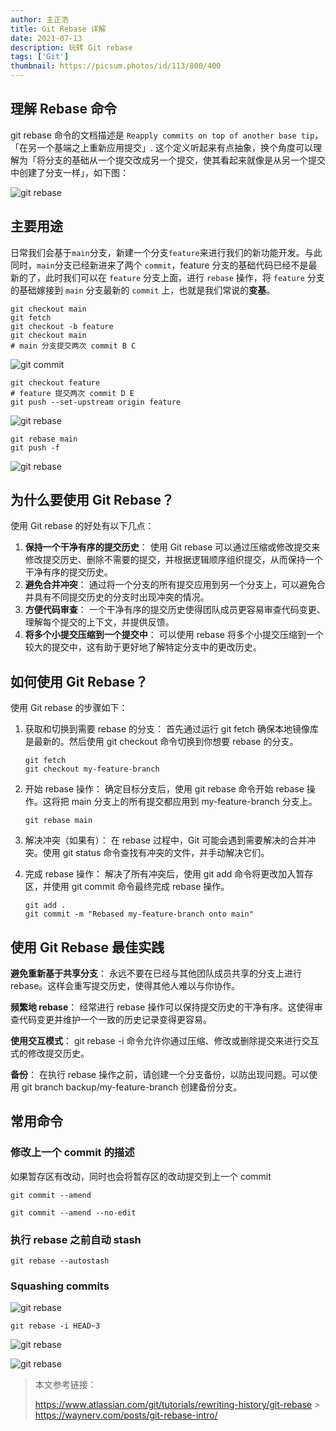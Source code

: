 ```yaml
---
author: 主正浩
title: Git Rebase 详解
date: 2021-07-13
description: 玩转 Git rebase
tags: ['Git']
thumbnail: https://picsum.photos/id/113/800/400
---
```


## 理解 Rebase 命令

git rebase 命令的文档描述是 `Reapply commits on top of another base tip`，「在另一个基端之上重新应用提交」.
这个定义听起来有点抽象，换个角度可以理解为「将分支的基础从一个提交改成另一个提交，使其看起来就像是从另一个提交中创建了分支一样」，如下图：

![git rebase](images/git/git-rebase-visual.png)

## 主要用途

日常我们会基于`main`分支，新建一个分支`feature`来进行我们的新功能开发。与此同时，`main`分支已经新进来了两个 `commit`，feature 分支的基础代码已经不是最新的了，此时我们可以在 `feature` 分支上面，进行 `rebase` 操作，将 `feature` 分支的基础嫁接到 `main` 分支最新的 `commit` 上，也就是我们常说的**变基**。

```shell
git checkout main
git fetch
git checkout -b feature
git checkout main
# main 分支提交两次 commit B C
```

![git commit](images/git/2023-03-29-14-29-15.png)

```shell
git checkout feature
# feature 提交两次 commit D E
git push --set-upstream origin feature
```

![git rebase](images/git/2023-03-29-14-39-01.png)

```shell
git rebase main
git push -f
```

![git rebase](images/git/2023-03-29-14-41-26.png)

## 为什么要使用 Git Rebase？

使用 Git rebase 的好处有以下几点：

1. **保持一个干净有序的提交历史**： 使用 Git rebase 可以通过压缩或修改提交来修改提交历史、删除不需要的提交，并根据逻辑顺序组织提交，从而保持一个干净有序的提交历史。
2. **避免合并冲突**： 通过将一个分支的所有提交应用到另一个分支上，可以避免合并具有不同提交历史的分支时出现冲突的情况。
3. **方便代码审查**： 一个干净有序的提交历史使得团队成员更容易审查代码变更、理解每个提交的上下文，并提供反馈。
4. **将多个小提交压缩到一个提交中**： 可以使用 rebase 将多个小提交压缩到一个较大的提交中，这有助于更好地了解特定分支中的更改历史。

## 如何使用 Git Rebase？

使用 Git rebase 的步骤如下：

1. 获取和切换到需要 rebase 的分支： 首先通过运行 git fetch 确保本地镜像库是最新的。然后使用 git checkout 命令切换到你想要 rebase 的分支。

   ```shell
   git fetch
   git checkout my-feature-branch
   ```

2. 开始 rebase 操作： 确定目标分支后，使用 git rebase 命令开始 rebase 操作。这将把 main 分支上的所有提交都应用到 my-feature-branch 分支上。

   ```shell
   git rebase main
   ```

3. 解决冲突（如果有）： 在 rebase 过程中，Git 可能会遇到需要解决的合并冲突。使用 git status 命令查找有冲突的文件，并手动解决它们。

4. 完成 rebase 操作： 解决了所有冲突后，使用 git add 命令将更改加入暂存区，并使用 git commit 命令最终完成 rebase 操作。

   ```shell
   git add .
   git commit -m "Rebased my-feature-branch onto main"
   ```

## 使用 Git Rebase 最佳实践

**避免重新基于共享分支**： 永远不要在已经与其他团队成员共享的分支上进行 rebase。这样会重写提交历史，使得其他人难以与你协作。

**频繁地 rebase**： 经常进行 rebase 操作可以保持提交历史的干净有序。这使得审查代码变更并维护一个一致的历史记录变得更容易。

**使用交互模式**： git rebase -i 命令允许你通过压缩、修改或删除提交来进行交互式的修改提交历史。

**备份**： 在执行 rebase 操作之前，请创建一个分支备份，以防出现问题。可以使用 git branch backup/my-feature-branch 创建备份分支。

## 常用命令

### 修改上一个 commit 的描述

如果暂存区有改动，同时也会将暂存区的改动提交到上一个 commit

```shell
git commit --amend
```

```shell
git commit --amend --no-edit
```

### 执行 rebase 之前自动 stash

```shell
git rebase --autostash
```

### Squashing commits

![git rebase](images/git/2023-03-29-15-23-23.png)

```shell
git rebase -i HEAD~3
```

![git rebase](images/git/iShot_2023-03-29_15.30.55.gif)

![git rebase](images/git/2023-03-29-15-33-50.png)

> 本文参考链接：
>
> https://www.atlassian.com/git/tutorials/rewriting-history/git-rebase > https://waynerv.com/posts/git-rebase-intro/

